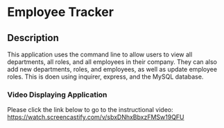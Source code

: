 # Employee Tracker

## Description
This application uses the command line to allow users to view all departments, all roles, and all employees in their company. They can also add new departments, roles, and employees, as well as update employee roles. This is doen using inquirer, express, and the MySQL database.

### Video Displaying Application
Please click the link below to go to the instructional video: 
https://watch.screencastify.com/v/sbxDNhxBbxzFMSw19QFU